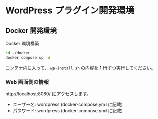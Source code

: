# WordPress プラグイン開発環境

## Docker 開発環境

Docker 環境構築

```sh
cd ./docker
docker compose up -d
```

コンテナ内に入って、 `wp-install.sh` の内容を 1 行ずつ実行してください。

### Web 画面側の情報

http://localhost:8080/ にアクセスします。

- ユーザー名: wordpress (docker-compose.yml に記載)
- パスワード: wordpress (docker-compose.yml に記載)
